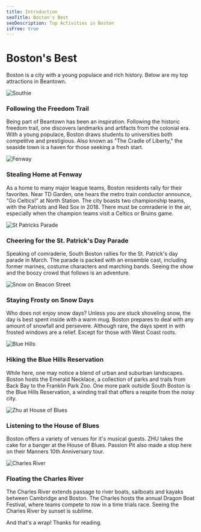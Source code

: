 ```yaml
---
title: Introduction
seoTitle: Boston's Best
seoDescription: Top Activities in Boston
isFree: true
---
```


# Boston's Best

Boston is a city with a young populace and rich history. Below are my top attractions in Beantown.

![Southie ](https://raw.github.com/maelstroms38/boston/master/assets/southie.jpeg?raw=true 'Southie')

### Following the Freedom Trail

Being part of Beantown has been an inspiration. Following the historic freedom trail, one discovers landmarks and artifacts from the colonial era. With a young populace, Boston draws students to universities both competitve and prestigious. Also known as "The Cradle of Liberty," the seaside town is a haven for those seeking a fresh start.

![Fenway ](https://raw.github.com/maelstroms38/boston/master/assets/fenway.jpg?raw=true 'Fenway')

### Stealing Home at Fenway

As a home to many major league teams, Boston residents rally for their favorites. Near TD Garden, one hears the metro train conductor announce, "Go Celtics!" at North Station. The city boasts two championship teams, with the Patriots and Red Sox in 2018. There must be comraderie in the air, especially when the champion teams visit a Celtics or Bruins game.

![St Patricks Parade](https://raw.github.com/maelstroms38/boston/master/assets/parade.jpeg?raw=true 'St Patricks Parade')

### Cheering for the St. Patrick's Day Parade

Speaking of comraderie, South Boston rallies for the St. Patrick's day parade in March. The parade is packed with an ensemble cast, including former marines, costume characters and marching bands. Seeing the show and the boozy crowd that follows is an adventure.

![Snow on Beacon Street](https://raw.github.com/maelstroms38/boston/master/assets/snow.jpg?raw=true 'Snow on Beacon Street')

### Staying Frosty on Snow Days

Who does not enjoy snow days? Unless you are stuck shoveling snow, the day is best spent inside with a warm mug. Boston prepares to deal with any amount of snowfall and persevere. Although rare, the days spent in with frosted windows are a relief. Except for those with West Coast roots.

![Blue Hills](https://raw.github.com/maelstroms38/boston/master/assets/bluehills.jpg?raw=true 'Blue Hills Reservation')

### Hiking the Blue Hills Reservation

While here, one may notice a blend of urban and suburban landscapes. Boston hosts the Emerald Necklace, a collection of parks and trails from Back Bay to the Franklin Park Zoo. One more park outside South Boston is the Blue Hills Reservation, a winding trail that offers a respite from the noisy city.

![Zhu at House of Blues](https://raw.github.com/maelstroms38/boston/master/assets/zhu.jpeg?raw=true 'Zhu at House of Blues')

### Listening to the House of Blues

Boston offers a variety of venues for it's musical guests. ZHU takes the cake for a banger at the House of Blues. Passion Pit also made a stop here on their Manners 10th Anniversary tour.

![Charles River](https://raw.github.com/maelstroms38/boston/master/assets/charles.jpg?raw=true 'Charles River')

### Floating the Charles River

The Charles River extends passage to river boats, sailboats and kayaks between Cambridge and Boston. The Charles hosts the annual Dragon Boat Festival, where teams compete to row in a time trials race. Seeing the Charles River by sunset is sublime.

And that's a wrap! Thanks for reading.
